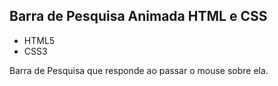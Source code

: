 ## Barra de Pesquisa Animada HTML e CSS

- HTML5
- CSS3

Barra de Pesquisa que responde ao passar o mouse sobre ela.
